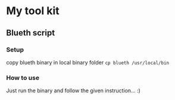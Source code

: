 # My tool kit

## Blueth script

### Setup
copy blueth binary in local binary folder
```cp blueth /usr/local/bin```

### How to use
Just run the binary and follow the given instruction... :)
